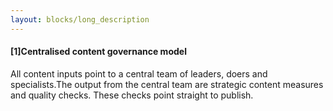 ```yaml
---
layout: blocks/long_description
---
```

#### [1]Centralised content governance model
All content inputs point to a central team of leaders, doers and specialists.The output from the central team are strategic content measures and quality checks. These checks point straight to publish.


